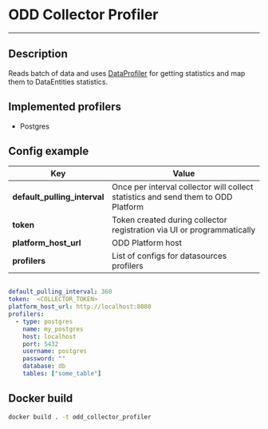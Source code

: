 # ODD Collector Profiler
___

## Description

Reads batch of data and uses [DataProfiler](https://github.com/capitalone/DataProfiler) for getting statistics and map them to DataEntities statistics.





## Implemented profilers

* Postgres

## Config example


| Key                          | Value                                                                             |
| ---------------------------- | --------------------------------------------------------------------------------- |
| **default_pulling_interval** | Once per interval collector will collect statistics and send them to ODD Platform |
| **token**                    | Token created during collector registration via UI or programmatically            |
| **platform_host_url**        | ODD Platform host                                                                 |
| **profilers**                | List of configs for datasources profilers                                         |

```yaml

default_pulling_interval: 360
token:  <COLLECTOR_TOKEN>
platform_host_url: http://localhost:8080
profilers:
  - type: postgres
    name: my_postgres
    host: localhost
    port: 5432
    username: postgres
    password: ""
    database: db
    tables: ["some_table"]
```

## Docker build
```bash
docker build . -t odd_collector_profiler
```

